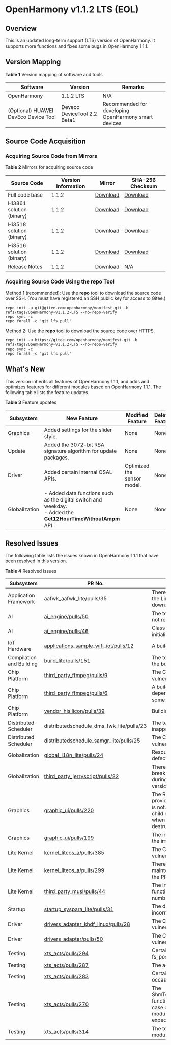 # OpenHarmony v1.1.2 LTS (EOL)

## Overview

This is an updated long-term support \(LTS\) version of OpenHarmony. It supports more functions and fixes some bugs in OpenHarmony 1.1.1.

## Version Mapping

**Table  1**  Version mapping of software and tools

| Software                             | Version                     | Remarks                                              |
| ------------------------------------ | --------------------------- | ---------------------------------------------------- |
| OpenHarmony                          | 1.1.2 LTS                   | N/A                                                  |
| (Optional) HUAWEI DevEco Device Tool | Deveco DeviceTool 2.2 Beta1 | Recommended for developing OpenHarmony smart devices |


## Source Code Acquisition

### Acquiring Source Code from Mirrors

**Table  2**  Mirrors for acquiring source code

| Source Code              | Version Information | Mirror                                                       | SHA-256 Checksum                                             |
| ------------------------ | ------------------- | ------------------------------------------------------------ | ------------------------------------------------------------ |
| Full code base           | 1.1.2               | [Download](https://repo.huaweicloud.com/harmonyos/os/1.1.2/code-v1.1.2-LTS.tar.gz) | [Download](https://repo.huaweicloud.com/harmonyos/os/1.1.2/code-v1.1.2-LTS.tar.gz.sha256) |
| Hi3861 solution (binary) | 1.1.2               | [Download](https://repo.huaweicloud.com/harmonyos/os/1.1.2/wifiiot-1.1.2.tar.gz) | [Download](https://repo.huaweicloud.com/harmonyos/os/1.1.2/wifiiot-1.1.2.tar.gz.sha256) |
| Hi3518 solution (binary) | 1.1.2               | [Download](https://repo.huaweicloud.com/harmonyos/os/1.1.2/ipcamera_hi3518ev300-1.1.2.tar.gz) | [Download](https://repo.huaweicloud.com/harmonyos/os/1.1.2/ipcamera_hi3518ev300-1.1.2.tar.gz.sha256) |
| Hi3516 solution (binary) | 1.1.2               | [Download](https://repo.huaweicloud.com/harmonyos/os/1.1.2/ipcamera_hi3516dv300-1.1.2.tar.gz) | [Download](https://repo.huaweicloud.com/harmonyos/os/1.1.2/ipcamera_hi3516dv300-1.1.2.tar.gz.sha256) |
| Release Notes            | 1.1.2               | [Download](https://repo.huaweicloud.com/harmonyos/os/1.1.2/OpenHarmony-Release-Notes-1.1.2-LTS.zip) | N/A                                                          |

### Acquiring Source Code Using the repo Tool

Method 1 \(recommended\): Use the  **repo**  tool to download the source code over SSH. \(You must have registered an SSH public key for access to Gitee.\)


```shell
repo init -u git@gitee.com:openharmony/manifest.git -b refs/tags/OpenHarmony-v1.1.2-LTS --no-repo-verify
repo sync -c
repo forall -c 'git lfs pull'
```

Method 2: Use the  **repo**  tool to download the source code over HTTPS.

```shell
repo init -u https://gitee.com/openharmony/manifest.git -b refs/tags/OpenHarmony-v1.1.2-LTS --no-repo-verify
repo sync -c
repo forall -c 'git lfs pull'
```

## What's New

This version inherits all features of OpenHarmony 1.1.1, and adds and optimizes features for different modules based on OpenHarmony 1.1.1. The following table lists the feature updates.

**Table  3**  Feature updates

| Subsystem     | New Feature                                                  | Modified Feature            | Deleted Feature |
| ------------- | ------------------------------------------------------------ | --------------------------- | --------------- |
| Graphics      | Added settings for the slider style.                         | None                        | None            |
| Update        | Added the 3072-bit RSA signature algorithm for update packages. | None                        | None            |
| Driver        | Added certain internal OSAL APIs.                            | Optimized the sensor model. | None            |
| Globalization | - Added data functions such as the digital switch and weekday.<br/>- Added the **Get12HourTimeWithoutAmpm** API. | None                        | None            |

## Resolved Issues

The following table lists the issues known in OpenHarmony 1.1.1 that have been resolved in this version.

**Table  4**  Resolved issues

| Subsystem                | PR No.                                                       | Description                                                  |
| ------------------------ | ------------------------------------------------------------ | ------------------------------------------------------------ |
| Application Framework    | aafwk_aafwk_lite/pulls/35                                    | There is a low probability that the Linux system cannot be shut down. |
| AI                       | [ai_engine/pulls/50](https://gitee.com/openharmony/ai_engine/pulls/50) | The test case for the client is not released.                |
| AI                       | [ai_engine/pulls/46](https://gitee.com/openharmony/ai_engine/pulls/46) | Class members are not initialized.                           |
| IoT Hardware             | [applications_sample_wifi_iot/pulls/12](https://gitee.com/openharmony/applications_sample_wifi_iot/pulls/12) | A build fails.                                               |
| Compilation and Building | [build_lite/pulls/151](https://gitee.com/openharmony/build_lite/pulls/151) | The test case is not available in the build process.         |
| Chip Platform            | [third_party_ffmpeg/pulls/9](https://gitee.com/openharmony/device_hisilicon_third_party_ffmpeg/pulls/9) | The CVE-2020-22025 vulnerability is detected.                |
| Chip Platform            | [third_party_ffmpeg/pulls/6](https://gitee.com/openharmony/device_hisilicon_third_party_ffmpeg/pulls/6) | A build fails due to the dependency on valgrind in some environments. |
| Chip Platform            | [vendor_hisilicon/pulls/39](https://gitee.com/openharmony/vendor_hisilicon/pulls/39) | Building the release fails.                                  |
| Distributed Scheduler    | distributedschedule_dms_fwk_lite/pulls/23                    | The test case name is inappropriate.                         |
| Distributed Scheduler    | distributedschedule_samgr_lite/pulls/25                      | The CVE-2021-22478 vulnerability is detected.                |
| Globalization            | [global_i18n_lite/pulls/24](https://gitee.com/openharmony/global_i18n_lite/pulls/24) | Resource loading of **i18n.dat** is defective.               |
| Globalization            | [third_party_jerryscript/pulls/22](https://gitee.com/openharmony/third_party_jerryscript/pulls/22) | There is a possibility that the breakpoint cannot be stopped during debugging of the macOS version. |
| Graphics                 | [graphic_ui/pulls/220](https://gitee.com/openharmony/graphic_ui/pulls/220) | The Remove function is provided, but the Add function is not. After the modification, the child nodes are not cleared when the **UIViewGroup** is destructed. |
| Graphics                 | [graphic_ui/pulls/199](https://gitee.com/openharmony/graphic_ui/pulls/199) | The image is not updated after the image path is updated.    |
| Lite Kernel              | [kernel_liteos_a/pulls/385](https://gitee.com/openharmony/kernel_liteos_a/pulls/385) | The CVE-2021-22479 vulnerability is detected.                |
| Lite Kernel              | [kernel_liteos_a/pulls/299](https://gitee.com/openharmony/kernel_liteos_a/pulls/299) | There are unnecessary maintenance and test logs of the PRINTK function. |
| Lite Kernel              | [third_party_musl/pulls/44](https://gitee.com/openharmony/third_party_musl/pulls/44) | The implementation of the srand function for setting random number seeds is inappropriate. |
| Startup                  | [startup_syspara_lite/pulls/31](https://gitee.com/openharmony/startup_syspara_lite/pulls/31) | The date of the security patch is incorrect.                 |
| Driver                   | [drivers_adapter_khdf_linux/pulls/28](https://gitee.com/openharmony/drivers_adapter_khdf_linux/pulls/28) | The CVE-2021-22441 vulnerability is detected.                |
| Driver                   | [drivers_adapter/pulls/50](https://gitee.com/openharmony/drivers_adapter/pulls/50) | The CVE-2021-22480 vulnerability is detected.                |
| Testing                  | [xts_acts/pulls/294](https://gitee.com/openharmony/xts_acts/pulls/294) | Certain test cases of the fs_posix module are unstable.      |
| Testing                  | [xts_acts/pulls/287](https://gitee.com/openharmony/xts_acts/pulls/287) | The acts test fails.                                         |
| Testing                  | [xts_acts/pulls/283](https://gitee.com/openharmony/xts_acts/pulls/283) | Certain CMSIS test cases fail occasionally.                  |
| Testing                  | [xts_acts/pulls/270](https://gitee.com/openharmony/xts_acts/pulls/270) | The ShmTest.testShmatSHM_REMAP function in the ShmTest.cpp test case of the shared_memory module does not run as expected. |
| Testing                  | [xts_acts/pulls/314](https://gitee.com/openharmony/xts_acts/pulls/314) | The test of the net_posix module fails.                      |

